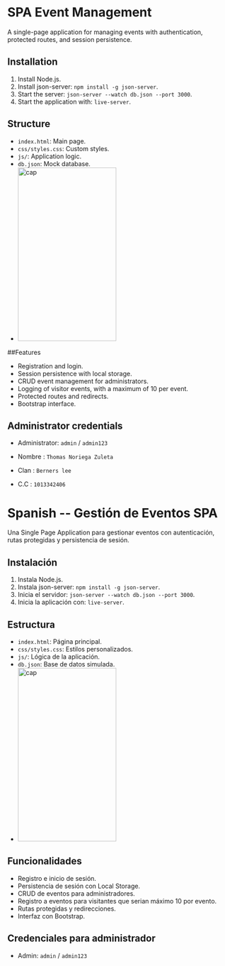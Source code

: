 # SPA Event Management

A single-page application for managing events with authentication, protected routes, and session persistence.

## Installation
1. Install Node.js.
2. Install json-server: `npm install -g json-server`.
3. Start the server: `json-server --watch db.json --port 3000`.
4. Start the application with: `live-server`.

## Structure
- `index.html`: Main page.
- `css/styles.css`: Custom styles.
- `js/`: Application logic.
- `db.json`: Mock database.
- <img width="222" height="391" alt="cap" src="https://github.com/user-attachments/assets/aef8b883-a7ef-493e-bc30-8044ab9019b6" />

##Features
- Registration and login.
- Session persistence with local storage.
- CRUD event management for administrators.
- Logging of visitor events, with a maximum of 10 per event.
- Protected routes and redirects.
- Bootstrap interface.

## Administrator credentials
- Administrator: `admin` / `admin123`

- Nombre : `Thomas Noriega Zuleta`
- Clan : `Berners lee`
- C.C : `1013342406`


# Spanish  -- Gestión de Eventos SPA

Una Single Page Application para gestionar eventos con autenticación, rutas protegidas y persistencia de sesión.

## Instalación
1. Instala Node.js.
2. Instala json-server: `npm install -g json-server`.
3. Inicia el servidor: `json-server --watch db.json --port 3000`.
4. Inicia la aplicación con: `live-server`.

## Estructura
- `index.html`: Página principal.
- `css/styles.css`: Estilos personalizados.
- `js/`: Lógica de la aplicación.
- `db.json`: Base de datos simulada.
- <img width="222" height="391" alt="cap" src="https://github.com/user-attachments/assets/aef8b883-a7ef-493e-bc30-8044ab9019b6" />


## Funcionalidades
- Registro e inicio de sesión.
- Persistencia de sesión con Local Storage.
- CRUD de eventos para administradores.
- Registro a eventos para visitantes que serian máximo 10 por evento.
- Rutas protegidas y redirecciones.
- Interfaz con Bootstrap.

## Credenciales para administrador
- Admin: `admin` / `admin123`
